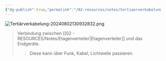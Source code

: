 ```yaml
---
{"dg-publish":true,"permalink":"/02-resources/notes/tertiaerverkabelung/","tags":["GFN/LF03","netzwerk/kabel"]}
---
```


![Tertiärverkabelung-20240802130932832.png](/img/user/02%20-%20RESOURCES/Files/Terti%C3%A4rverkabelung-20240802130932832.png)
>Verbindung zwischen [[02 - RESOURCES/Notes/Etagenverteiler\|Etagenverteiler]] und das Endgeräte.
>>Diese kann über Funk, Kabel, Lichtwelle passieren.